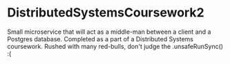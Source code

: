 # DistributedSystemsCoursework2

Small microservice that will act as a middle-man between a client and a Postgres database. Completed as a part of a Distributed Systems coursework. Rushed with many red-bulls, don't judge the .unsafeRunSync() :( 
